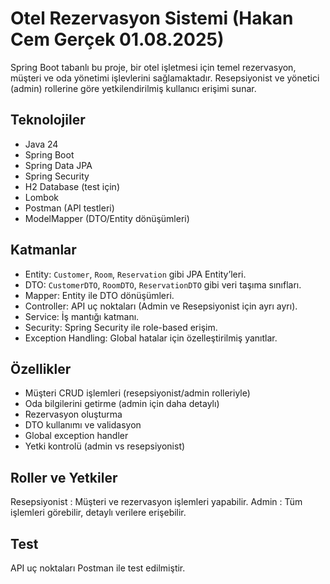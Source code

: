 # Otel Rezervasyon Sistemi (Hakan Cem Gerçek 01.08.2025)

Spring Boot tabanlı bu proje, bir otel işletmesi için temel rezervasyon, müşteri ve oda yönetimi işlevlerini sağlamaktadır. Resepsiyonist ve yönetici (admin) rollerine göre yetkilendirilmiş kullanıcı erişimi sunar.

## Teknolojiler

- Java 24
- Spring Boot
- Spring Data JPA
- Spring Security
- H2 Database (test için)
- Lombok
- Postman (API testleri)
- ModelMapper (DTO/Entity dönüşümleri)

## Katmanlar

- Entity: `Customer`, `Room`, `Reservation` gibi JPA Entity’leri.
- DTO: `CustomerDTO`, `RoomDTO`, `ReservationDTO` gibi veri taşıma sınıfları.
- Mapper: Entity ile DTO dönüşümleri.
- Controller: API uç noktaları (Admin ve Resepsiyonist için ayrı ayrı).
- Service: İş mantığı katmanı.
- Security: Spring Security ile role-based erişim.
- Exception Handling: Global hatalar için özelleştirilmiş yanıtlar.

## Özellikler

-  Müşteri CRUD işlemleri (resepsiyonist/admin rolleriyle)
-  Oda bilgilerini getirme (admin için daha detaylı)
-  Rezervasyon oluşturma
-  DTO kullanımı ve validasyon
-  Global exception handler
-  Yetki kontrolü (admin vs resepsiyonist)

## Roller ve Yetkiler

Resepsiyonist : Müşteri ve rezervasyon işlemleri yapabilir.
Admin : Tüm işlemleri görebilir, detaylı verilere erişebilir.

## Test

API uç noktaları Postman ile test edilmiştir. 

